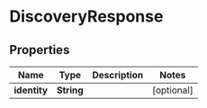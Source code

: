 

# DiscoveryResponse


## Properties

Name | Type | Description | Notes
------------ | ------------- | ------------- | -------------
**identity** | **String** |  |  [optional]




